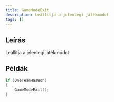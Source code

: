 ```yaml
---
title: GameModeExit
description: Leállítja a jelenlegi játékmódot
tags: []
---
```


## Leírás

Leállítja a jelenlegi játékmódot

## Példák

```c
if (OneTeamHasWon)
{
    GameModeExit();
}
```
